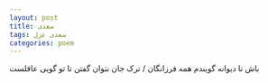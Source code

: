 ```yaml
---
layout: post
title: سعدی
tags: سعدی غزل
categories: poem
---
```


باش تا دیوانه گویندم همه فرزانگان / ترک جان نتوان گفتن تا تو گویی عاقلست
